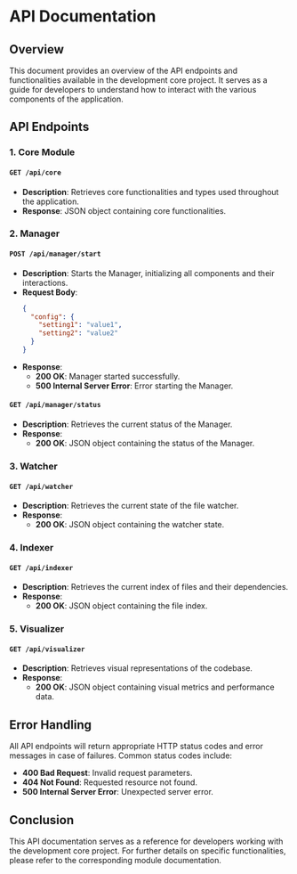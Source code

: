 # API Documentation

## Overview

This document provides an overview of the API endpoints and functionalities available in the development core project. It serves as a guide for developers to understand how to interact with the various components of the application.

## API Endpoints

### 1. Core Module

#### `GET /api/core`

- **Description**: Retrieves core functionalities and types used throughout the application.
- **Response**: JSON object containing core functionalities.

### 2. Manager

#### `POST /api/manager/start`

- **Description**: Starts the Manager, initializing all components and their interactions.
- **Request Body**: 
  ```json
  {
    "config": {
      "setting1": "value1",
      "setting2": "value2"
    }
  }
  ```
- **Response**: 
  - **200 OK**: Manager started successfully.
  - **500 Internal Server Error**: Error starting the Manager.

#### `GET /api/manager/status`

- **Description**: Retrieves the current status of the Manager.
- **Response**: 
  - **200 OK**: JSON object containing the status of the Manager.

### 3. Watcher

#### `GET /api/watcher`

- **Description**: Retrieves the current state of the file watcher.
- **Response**: 
  - **200 OK**: JSON object containing the watcher state.

### 4. Indexer

#### `GET /api/indexer`

- **Description**: Retrieves the current index of files and their dependencies.
- **Response**: 
  - **200 OK**: JSON object containing the file index.

### 5. Visualizer

#### `GET /api/visualizer`

- **Description**: Retrieves visual representations of the codebase.
- **Response**: 
  - **200 OK**: JSON object containing visual metrics and performance data.

## Error Handling

All API endpoints will return appropriate HTTP status codes and error messages in case of failures. Common status codes include:

- **400 Bad Request**: Invalid request parameters.
- **404 Not Found**: Requested resource not found.
- **500 Internal Server Error**: Unexpected server error.

## Conclusion

This API documentation serves as a reference for developers working with the development core project. For further details on specific functionalities, please refer to the corresponding module documentation.